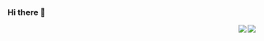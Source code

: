 ### Hi there 👋
<img align="right" src="https://github-readme-stats.vercel.app/api/top-langs/?username=terryck&hide=javascript,html&layout=compact" />

<img align="right" src="https://github-readme-stats.vercel.app/api?username=terryck&show_icons=true&hide_title=true&count_private=true" />

<!--![README Stats](https://github-readme-stats.vercel.app/api?username=terryck&show_icons=true&hide_title=true&count_private=true)-->
<!--
**TerryCK/TerryCK** is a ✨ _special_ ✨ repository because its `README.md` (this file) appears on your GitHub profile.

Here are some ideas to get you started:

- 🔭 I’m currently working on ...
- 🌱 I’m currently learning ...
- 👯 I’m looking to collaborate on ...
- 🤔 I’m looking for help with ...
- 💬 Ask me about ...
- 📫 How to reach me: ...
- 😄 Pronouns: ...
- ⚡ Fun fact: ...
-->
